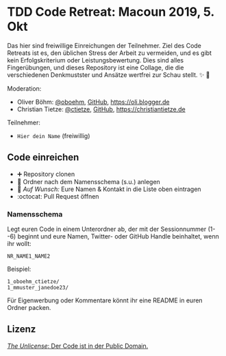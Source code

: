 # TDD Code Retreat: Macoun 2019, 5. Okt

Das hier sind freiwillige Einreichungen der Teilnehmer. Ziel des Code Retreats ist es, den üblichen Stress der Arbeit zu vermeiden, und es gibt kein Erfolgskriterium oder Leistungsbewertung. Dies sind alles Fingerübungen, und dieses Repository ist eine Collage, die die verschiedenen Denkmustster und Ansätze wertfrei zur Schau stellt. ✨ 🌟

Moderation:

- Oliver Böhm: [@oboehm](https://twitter.com/oboehm), [GitHub](https://github.com/oboehm), <https://oli.blogger.de>
- Christian Tietze: [@ctietze](https://twitter.com/ctietze), [GitHub](https://github.com/DivineDominion), <https://christiantietze.de>

Teilnehmer:

- `Hier dein Name` (freiwillig)

## Code einreichen

- ➕ Repository clonen
- 📂 Ordner nach dem Namensschema (s.u.) anlegen
- 📝 _Auf Wunsch:_ Eure Namen & Kontakt in die Liste oben eintragen
- :octocat: Pull Request öffnen


### Namensschema

Legt euren Code in einem Unterordner ab, der mit der Sessionnummer (1--6) beginnt und eure Namen, Twitter- oder GitHub Handle beinhaltet, wenn ihr wollt:

    NR_NAME1_NAME2

Beispiel:

    1_oboehm_ctietze/
    1_mmuster_janedoe23/

Für Eigenwerbung oder Kommentare könnt ihr eine README in euren Ordner packen.


## Lizenz

[_The Unlicense_: Der Code ist in der Public Domain.](/LICENSE)
